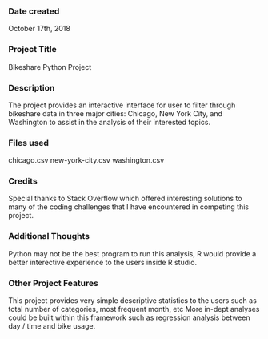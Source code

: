 ### Date created
October 17th, 2018

### Project Title
Bikeshare Python Project

### Description
The project provides an interactive interface for user to filter through bikeshare data in three major cities: Chicago, 
New York City, and Washington to assist in the analysis of their interested topics.

### Files used
chicago.csv
new-york-city.csv
washington.csv

### Credits
Special thanks to Stack Overflow which offered interesting solutions to many of the coding challenges that I have encountered
in competing this project.

### Additional Thoughts
Python may not be the best program to run this analysis, R would provide a better interective experience to the users inside
R studio.

### Other Project Features 
This project provides very simple descriptive statistics to the users such as total number of categories, most frequent month, etc
More in-dept analyses could be built within this framework such as regression analysis between day / time and bike usage.
